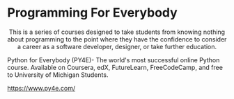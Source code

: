 # Programming For Everybody
<p align="center">
This is a series of courses designed to take students from knowing nothing about programming to the point where they have the confidence to consider a career as a software developer, designer, or take further education.

Python for Everybody (PY4E)- The world's most successful online Python course. Available on Coursera, edX, FutureLearn, FreeCodeCamp, and free to University of Michigan Students.

https://www.py4e.com/

</p>
